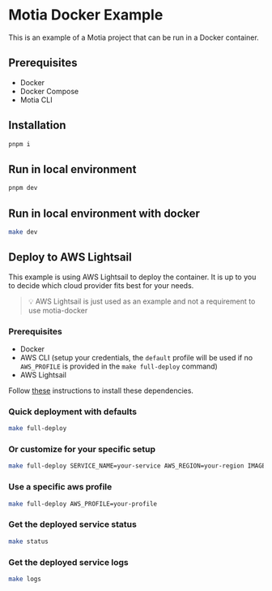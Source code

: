 # Motia Docker Example

This is an example of a Motia project that can be run in a Docker container.

## Prerequisites

- Docker
- Docker Compose
- Motia CLI

## Installation

```bash
pnpm i
```

## Run in local environment

```bash
pnpm dev
```

## Run in local environment with docker

```bash
make dev
```

## Deploy to AWS Lightsail

This example is using AWS Lightsail to deploy the container. It is up to you to decide which cloud provider fits best for your needs. 

> 💡 AWS Lightsail is just used as an example and not a requirement to use motia-docker

### Prerequisites

- Docker
- AWS CLI (setup your credentials, the `default` profile will be used if no `AWS_PROFILE` is provided in the `make full-deploy` command)
- AWS Lightsail

Follow [these](https://docs.aws.amazon.com/cli/latest/userguide/getting-started-install.html) instructions to install these dependencies.

### Quick deployment with defaults
```bash
make full-deploy
```

### Or customize for your specific setup
```bash
make full-deploy SERVICE_NAME=your-service AWS_REGION=your-region IMAGE_NAME=your-app
```

### Use a specific aws profile

```bash
make full-deploy AWS_PROFILE=your-profile
```

### Get the deployed service status

```bash
make status
```

### Get the deployed service logs

```bash
make logs
```
